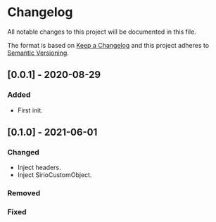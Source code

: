 # Changelog
All notable changes to this project will be documented in this file.

The format is based on [Keep a Changelog](https://keepachangelog.com/en/1.0.0/)
and this project adheres to [Semantic Versioning](https://semver.org/spec/v2.0.0.html).


## [0.0.1] - 2020-08-29
### Added
- First init.


## [0.1.0] - 2021-06-01
### Changed
- Inject headers.
- Inject SirioCustomObject.

### Removed


### Fixed
